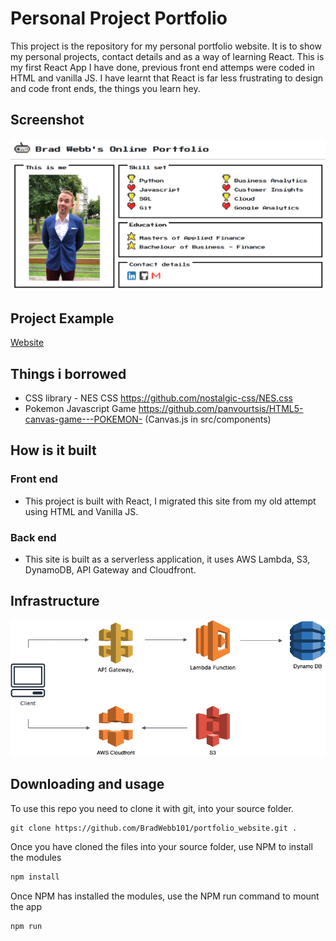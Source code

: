 # Personal Project Portfolio

This project is the repository for my personal portfolio website. It is to show my personal projects, contact details and as a way of learning React. This is my first React App I have done, previous front end attemps were coded in HTML and vanilla JS. I have learnt that React is far less frustrating to design and code front ends, the things you learn hey. 

## Screenshot

![alt text](./readme_images/screenshot.png "Title")

## Project Example

[Website](https://bradwebb101.com)

## Things i borrowed

- CSS library - NES CSS https://github.com/nostalgic-css/NES.css
- Pokemon Javascript Game https://github.com/panvourtsis/HTML5-canvas-game---POKEMON- (Canvas.js in src/components)

## How is it built

### Front end

- This project is built with React, I migrated this site from my old attempt using HTML and Vanilla JS. 

### Back end

- This site is built as a serverless application, it uses AWS Lambda, S3, DynamoDB, API Gateway and Cloudfront.
  
## Infrastructure

![infrastrucure](./readme_images/infrastructure.png)

## Downloading and usage

To use this repo you need to clone it with git, into your source folder. 

``` git
git clone https://github.com/BradWebb101/portfolio_website.git .
```

Once you have cloned the files into your source folder, use NPM to install the modules

``` cmd 
npm install 
```

Once NPM has installed the modules, use the NPM run command to mount the app 

``` cmd 
npm run 
```